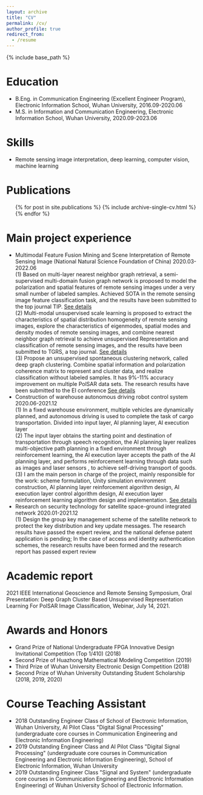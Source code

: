 ```yaml
---
layout: archive
title: "CV"
permalink: /cv/
author_profile: true
redirect_from:
  - /resume
---
```


{% include base_path %}

Education
======
* B.Eng. in Communication Engineering (Excellent Engineer Program), Electronic Information School, Wuhan University, 2016.09-2020.06
* M.S. in Information and Communication Engineering, Electronic Information School, Wuhan University, 2020.09-2023.06

Skills
======
* Remote sensing image interpretation, deep learning, computer vision, machine learning

Publications
======
  <ul>{% for post in site.publications %}
    {% include archive-single-cv.html %}
  {% endfor %}</ul>
  
Main project experience
======
* Multimodal Feature Fusion Mining and Scene Interpretation of Remote Sensing Image (National Natural Science Foundation of China) 2020.03-2022.06  
(1) Based on multi-layer nearest neighbor graph retrieval, a semi-supervised multi-domain fusion graph network is proposed to model the polarization and spatial features of remote sensing images under a very small number of labeled samples. Achieved SOTA in the remote sensing image feature classification task, and the results have been submitted to the top journal TIP. [See details](https://tangrui2018.github.io/publication/2015-10-01-paper-title-number-3)  
(2) Multi-modal unsupervised scale learning is proposed to extract the characteristics of spatial distribution homogeneity of remote sensing images, explore the characteristics of eigenmodes, spatial modes and density modes of remote sensing images, and combine nearest neighbor graph retrieval to achieve unsupervised Representation and classification of remote sensing images, and the results have been submitted to TGRS, a top journal. [See details](https://tangrui2018.github.io/publication/2015-10-01-paper-title-number-2)  
(3) Propose an unsupervised spontaneous clustering network, called deep graph clustering. Combine spatial information and polarization coherence matrix to represent and cluster data, and realize classification without labeled samples. It has 9%-11% accuracy improvement on multiple PolSAR data sets. The research results have been submitted to the EI conference [See details]( https://tangrui2018.github.io/publication/2015-10-01-paper-title-number-1)  
* Construction of warehouse autonomous driving robot control system 2020.06-2021.12  
(1) In a fixed warehouse environment, multiple vehicles are dynamically planned, and autonomous driving is used to complete the task of cargo transportation. Divided into input layer, AI planning layer, AI execution layer  
(2) The input layer obtains the starting point and destination of transportation through speech recognition, the AI planning layer realizes multi-objective path planning in a fixed environment through reinforcement learning, the AI execution layer accepts the path of the AI planning layer, and performs reinforcement learning through data such as images and laser sensors , to achieve self-driving transport of goods.   
(3) I am the main person in charge of the project, mainly responsible for the work: scheme formulation, Unity simulation environment construction, AI planning layer reinforcement algorithm design, AI execution layer control algorithm design, AI execution layer reinforcement learning algorithm design and implementation. [See details](https://tangrui2018.github.io/project/project-1/)  
* Research on security technology for satellite space-ground integrated network 2020.01-2021.12  
(1) Design the group key management scheme of the satellite network to protect the key distribution and key update messages. The research results have passed the expert review, and the national defense patent application is pending; In the case of access and identity authentication schemes, the research results have been formed and the research report has passed expert review  


Academic report
======
2021 IEEE International Geoscience and Remote Sensing Symposium, Oral Presentation: Deep Graph Cluster Based Unsupervised Representation Learning For PolSAR Image Classification, Webinar, July 14, 2021.  

Awards and Honors
======
* Grand Prize of National Undergraduate FPGA Innovative Design Invitational Competition (Top 1/410) (2018)  
* Second Prize of Huazhong Mathematical Modeling Competition (2019)  
* Third Prize of Wuhan University Electronic Design Competition (2018)  
* Second Prize of Wuhan University Outstanding Student Scholarship (2018, 2019, 2020)  

Course Teaching Assistant
======
* 2018 Outstanding Engineer Class of School of Electronic Information, Wuhan University, AI Pilot Class "Digital Signal Processing" (undergraduate core courses in Communication Engineering and Electronic Information Engineering)  
* 2019 Outstanding Engineer Class and AI Pilot Class "Digital Signal Processing" (undergraduate core courses in Communication Engineering and Electronic Information Engineering), School of Electronic Information, Wuhan University  
* 2019 Outstanding Engineer Class "Signal and System" (undergraduate core courses in Communication Engineering and Electronic Information Engineering) of Wuhan University School of Electronic Information.  